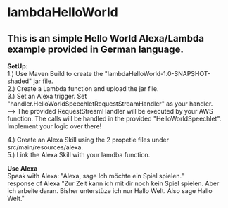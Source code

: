# lambdaHelloWorld

<h2>This is an simple Hello World Alexa/Lambda example provided in German language.</h2>

<b>SetUp:</b></br>
1.) Use Maven Build to create the "lambdaHelloWorld-1.0-SNAPSHOT-shaded" jar file.</br>
2.) Create a Lambda function and upload the jar file.</br>
3.) Set an Alexa trigger. Set "handler.HelloWorldSpeechletRequestStreamHandler" as your handler.</br>
--> The provided RequestStreamHandler will be executed by your AWS function. The calls will be handled in the provided "HelloWorldSpeechlet". Implement your logic over there!

4.) Create an Alexa Skill using the 2 propetie files under src/main/resources/alexa.</br>
5.) Link the Alexa Skill with your lamdba function.</br>

<b>Use Alexa</b></br>
Speak with Alexa: "Alexa, sage <insert Alexa SKillname here> Ich möchte ein Spiel spielen."</br>
response of Alexa "Zur Zeit kann ich mit dir noch kein Spiel spielen. Aber ich arbeite daran. Bisher unterstüze ich nur Hallo Welt. Also sage Hallo Welt."
